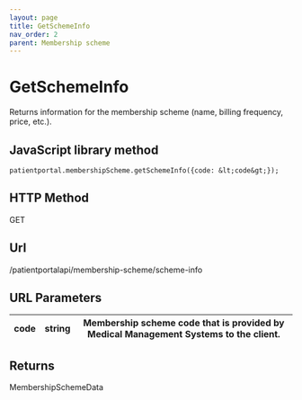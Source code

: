 ```yaml
---
layout: page
title: GetSchemeInfo
nav_order: 2
parent: Membership scheme
---
```


# GetSchemeInfoReturns information for the membership scheme (name, billing frequency, price, etc.).## JavaScript library method```patientportal.membershipScheme.getSchemeInfo({code: &lt;code&gt;});```## HTTP MethodGET## ****Url****/patientportalapi/membership-scheme/scheme-info## URL Parameters| code | string | Membership scheme code that is provided by Medical Management Systems to the client. || --- | --- | --- |## ReturnsMembershipSchemeData